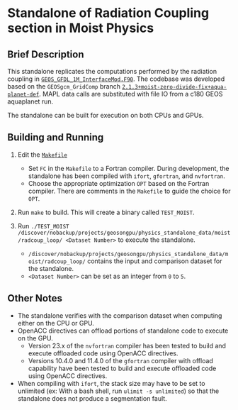 # Standalone of Radiation Coupling section in Moist Physics

## Brief Description

This standalone replicates the computations performed by the radiation coupling in [`GEOS_GFDL_1M_InterfaceMod.F90`](https://github.com/GEOS-ESM/GEOSgcm_GridComp/blob/2.1.3%2Bmoist-zero-divide-fix%2Baqua-planet-def/GEOSagcm_GridComp/GEOSphysics_GridComp/GEOSmoist_GridComp/GEOS_GFDL_1M_InterfaceMod.F90#L784).  The codebase was developed based on the `GEOSgcm_GridComp` branch [`2.1.3+moist-zero-divide-fix+aqua-planet-def`](https://github.com/GEOS-ESM/GEOSgcm_GridComp/tree/2.1.3%2Bmoist-zero-divide-fix%2Baqua-planet-def).  MAPL data calls are substituted with file IO from a c180 GEOS aquaplanet run.  

The standalone can be built for execution on both CPUs and GPUs.

## Building and Running

1. Edit the [`Makefile`](https://github.com/GEOS-ESM/GEOSgcm_GridComp/blob/orphan/openacc/moist/radcoup_loop/Makefile)
    - Set `FC` in the `Makefile` to a Fortran compiler.  During development, the standalone has been compiled with `ifort`, `gfortran`, and `nvfortran`.
    - Choose the appropriate optimization `OPT` based on the Fortran compiler.  There are comments in the `Makefile` to guide the choice for `OPT`.

2. Run `make` to build.  This will create a binary called `TEST_MOIST`.

3. Run `./TEST_MOIST /discover/nobackup/projects/geosongpu/physics_standalone_data/moist/radcoup_loop/ <Dataset Number>` to execute the standalone.
    - `/discover/nobackup/projects/geosongpu/physics_standalone_data/moist/radcoup_loop/` contains the input and comparison dataset for the standalone.
    - `<Dataset Number>` can be set as an integer from `0` to `5`.

## Other Notes
- The standalone verifies with the comparison dataset when computing either on the CPU or GPU.
- OpenACC directives can offload portions of standalone code to execute on the GPU.
    - Version 23.x of the `nvfortran` compiler has been tested to build and execute offloaded code using OpenACC directives.
    - Versions 10.4.0 and 11.4.0 of the `gfortran` compiler with offload capability have been tested to build and execute offloaded code using OpenACC directives.
- When compiling with `ifort`, the stack size may have to be set to unlimited (ex: With a bash shell, run `ulimit -s unlimited`) so that the standalone does not produce a segmentation fault.
